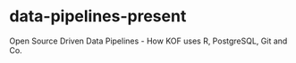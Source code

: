 # data-pipelines-present
Open Source Driven Data Pipelines - How KOF uses R, PostgreSQL, Git and Co.
